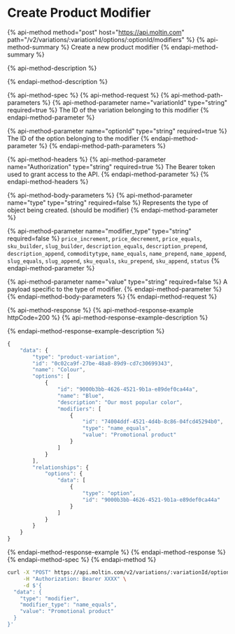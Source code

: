 # Create Product Modifier

{% api-method method="post" host="https://api.moltin.com" path="/v2/variations/:variationId/options/:optionId/modifiers" %}
{% api-method-summary %}
Create a new product modifier
{% endapi-method-summary %}

{% api-method-description %}

{% endapi-method-description %}

{% api-method-spec %}
{% api-method-request %}
{% api-method-path-parameters %}
{% api-method-parameter name="variationId" type="string" required=true %}
The ID of the variation belonging to this modifier
{% endapi-method-parameter %}

{% api-method-parameter name="optionId" type="string" required=true %}
The ID of the option belonging to the modifier
{% endapi-method-parameter %}
{% endapi-method-path-parameters %}

{% api-method-headers %}
{% api-method-parameter name="Authorization" type="string" required=true %}
The Bearer token used to grant access to the API.
{% endapi-method-parameter %}
{% endapi-method-headers %}

{% api-method-body-parameters %}
{% api-method-parameter name="type" type="string" required=false %}
Represents the type of object being created. \(should be modifier\)
{% endapi-method-parameter %}

{% api-method-parameter name="modifier\_type" type="string" required=false %}
`price_increment`, `price_decrement`, `price_equals`, `sku_builder`, `slug_builder`, `description_equals`, `description_prepend`, `description_append`, `commoditytype`, `name_equals`, `name_prepend`, `name_append`, `slug_equals`, `slug_append`, `sku_equals`, `sku_prepend`, `sku_append`, `status`
{% endapi-method-parameter %}

{% api-method-parameter name="value" type="string" required=false %}
A payload specific to the type of modifier.
{% endapi-method-parameter %}
{% endapi-method-body-parameters %}
{% endapi-method-request %}

{% api-method-response %}
{% api-method-response-example httpCode=200 %}
{% api-method-response-example-description %}

{% endapi-method-response-example-description %}

```javascript
{
    "data": {
        "type": "product-variation",
        "id": "0c02ca9f-27be-48a8-89d9-cd7c30699343",
        "name": "Colour",
        "options": [
            {
                "id": "9000b3bb-4626-4521-9b1a-e89def0ca44a",
                "name": "Blue",
                "description": "Our most popular color",
                "modifiers": [
                    {
                        "id": "74004ddf-4521-4d4b-8c86-04fcd45294b0",
                        "type": "name_equals",
                        "value": "Promotional product"
                    }
                ]
            }
        ],
        "relationships": {
            "options": {
                "data": [
                    {
                        "type": "option",
                        "id": "9000b3bb-4626-4521-9b1a-e89def0ca44a"
                    }
                ]
            }
        }
    }
}
```
{% endapi-method-response-example %}
{% endapi-method-response %}
{% endapi-method-spec %}
{% endapi-method %}

```bash
curl -X "POST" https://api.moltin.com/v2/variations/:variationId/options/:optionId/modifiers \
     -H "Authorization: Bearer XXXX" \
     -d $'{
  "data": {
    "type": "modifier",
    "modifier_type": "name_equals",
    "value": "Promotional product"
  }
}'
```

